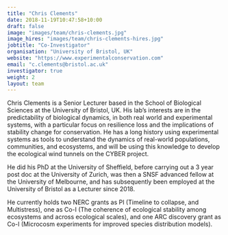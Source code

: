 ```yaml
---
title: "Chris Clements"
date: 2018-11-19T10:47:58+10:00
draft: false
image: "images/team/chris-clements.jpg"
image_hires: "images/team/chris-clements-hires.jpg"
jobtitle: "Co-Investigator"
organisation: "University of Bristol, UK"
website: "https://www.experimentalconservation.com"
email: "c.clements@bristol.ac.uk"
investigator: true
weight: 2
layout: team
---
```


Chris Clements is a Senior Lecturer based in the School of Biological Sciences at the University of Bristol, UK. His lab’s interests are in the predictability of biological dynamics, in both real world and experimental systems, with a particular focus on resilience loss and the implications of stability change for conservation. He has a long history using experimental systems as tools to understand the dynamics of real-world populations, communities, and ecosystems, and will be using this knowledge to develop the ecological wind tunnels on the CYBER project.

He did his PhD at the University of Sheffield, before carrying out a 3 year post doc at the University of Zurich, was then a SNSF advanced fellow at the University of Melbourne, and has subsequently been employed at the University of Bristol as a Lecturer since 2018.

He currently holds two NERC grants as PI (Timeline to collapse, and Multistress), one as Co-I (The coherence of ecological stability among ecosystems and across ecological scales), and one ARC discovery grant as Co-I (Microcosm experiments for improved species distribution models).

